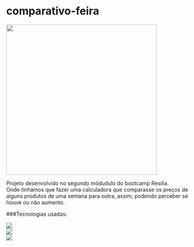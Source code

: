 # comparativo-feira

<img align="center" width="400" src="https://c.tenor.com/xu144P488qAAAAAi/cute-calculator.gif"/>

Projeto desenvolvido no segundo módudulo do bootcamp Resilia.\
Onde tinhámos que fazer uma calculadora que comparasse os preços de alguns produtos de uma semana para outra, assim, podendo perceber se houve ou não aumento. 

###Tecnologias usadas:

<img src="https://img.shields.io/badge/HTML5-E34F26?style=for-the-badge&logo=html5&logoColor=white">\
<img src="https://img.shields.io/badge/CSS3-1572B6?style=for-the-badge&logo=css3&logoColor=white">\
<img src="https://img.shields.io/badge/JavaScript-323330?style=for-the-badge&logo=javascript&logoColor=F7DF1E">
